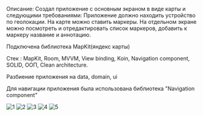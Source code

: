Описание: Создал приложение с основным экраном в виде карты и следующими требованиями: Приложение должно находить устройство по геолокации. На карте можно ставить маркеры. На отдельном экране можно посмотреть и отредактировать список маркеров, добавить к маркеру название и аннотацию.

Подключена библиотека MapKit(яндекс карты)

Стек : MapKit, Room, MVVM, View binding, Koin, Navigation component, SOLID, OOП, Clean architecture.

Разбиение приложения на data, domain, ui

Для навигации приложения была использована библиотека "Navigation component"

![1](https://github.com/danilka2274/Map/assets/131926244/4d1738b4-3c05-431b-892b-3f3b02a039fb)
![2](https://github.com/danilka2274/Map/assets/131926244/da061797-7d09-4c22-a74b-064bc80a3b7e)
![3](https://github.com/danilka2274/Map/assets/131926244/a165efdc-e909-4f71-ab45-8820270236c3)
![4](https://github.com/danilka2274/Map/assets/131926244/f77d2978-53b8-4629-9633-70598ccfb05c)
![5](https://github.com/danilka2274/Map/assets/131926244/ab2f9f5a-b20d-4469-ae9f-81c6637474b4)
